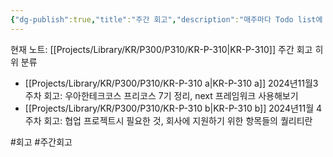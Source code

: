 ```yaml
---
{"dg-publish":true,"title":"주간 회고","description":"매주마다 Todo list에 작성한일들을 돌아보며 회고합니다. 목표로했던일, 예상 밖의 일, 다음에 개선할점등을 돌아봅니다.","permalink":"/projects/library/kr/p300/p310/kr-p-310/","dgPassFrontmatter":true,"noteIcon":"0","created":"2024-11-25T15:44:24.130+09:00","updated":"2024-12-02T23:57:40.702+09:00"}
---
```


현재 노트: [[Projects/Library/KR/P300/P310/KR-P-310\|KR-P-310]] 주간 회고
히위 분류
- [[Projects/Library/KR/P300/P310/KR-P-310 a\|KR-P-310 a]] 2024년11월3주차 회고: 우아한테크코스 프리코스 7기 정리, next 프레임워크 사용해보기
- [[Projects/Library/KR/P300/P310/KR-P-310 b\|KR-P-310 b]] 2024년11월 4주차 회고: 협업 프로젝트시 필요한 것, 회사에 지원하기 위한 항목들의 퀄리티란

#회고 #주간회고
